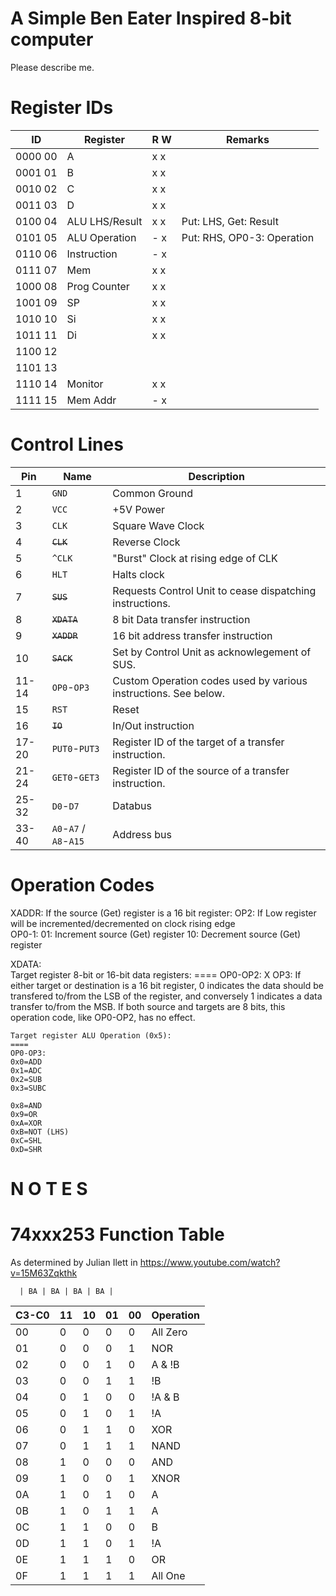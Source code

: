 # A Simple Ben Eater Inspired 8-bit computer

Please describe me.

Register IDs
===

ID       | Register       |  R W  | Remarks
---------|----------------|-------|--------------
0000 00  | A              |  x x  |
0001 01  | B              |  x x  |
0010 02  | C              |  x x  |
0011 03  | D              |  x x  |
0100 04  | ALU LHS/Result |  x x  | Put: LHS, Get: Result
0101 05  | ALU Operation  |  - x  | Put: RHS, OP0-3: Operation
0110 06  | Instruction    |  - x  |
0111 07  | Mem            |  x x  |
1000 08  | Prog Counter   |  x x  |
1001 09  | SP             |  x x  |
1010 10  | Si             |  x x  |
1011 11  | Di             |  x x  |
1100 12  |                |       |
1101 13  |                |       |
1110 14	 | Monitor        |  x x  |
1111 15  | Mem Addr       |  - x  |

Control Lines
===

Pin   | Name                   | Description
------|------------------------|-----------------------
1     | `GND`                  | Common Ground
2     | `VCC`                  | +5V Power
3     | `CLK`                  | Square Wave Clock 
4     | ~~`CLK`~~              | Reverse Clock
5     | `^CLK`                 | "Burst" Clock at rising edge of CLK
6     | `HLT`                  | Halts clock
7     | ~~`SUS`~~              | Requests Control Unit to cease dispatching instructions.
8     | ~~`XDATA`~~            | 8 bit Data transfer instruction
9     | ~~`XADDR`~~            | 16 bit address transfer instruction
10    | ~~`SACK`~~             | Set by Control Unit as acknowlegement of SUS.
11-14 | `OP0`-`OP3`            | Custom Operation codes used by various instructions. See below.
15    | `RST`                  | Reset
16    | ~~`IO`~~               | In/Out instruction
17-20 | `PUT0`-`PUT3`          | Register ID of the target of a transfer instruction.
21-24 | `GET0`-`GET3`          | Register ID of the source of a transfer instruction.
25-32 | `D0`-`D7`              | Databus
33-40 | `A0`-`A7` / `A8`-`A15` | Address bus

Operation Codes
===

XADDR: 
	If the source (Get) register is a 16 bit register:
	OP2: If Low register will be incremented/decremented on clock rising edge	
        OP0-1:
		01: Increment source (Get) register
		10: Decrement source (Get) register

XDATA:	
	Target register 8-bit or 16-bit data registers:
	====
	OP0-OP2: X
	OP3: If either target or destination is a 16 bit register, 0 indicates the 
	data should be transfered to/from the LSB of the register, and conversely 1
	indicates a data transfer to/from the MSB. If both source and targets are 8 
	bits, this operation code, like OP0-OP2, has no effect.

	Target register ALU Operation (0x5):
	====
	OP0-OP3:
	0x0=ADD
	0x1=ADC
	0x2=SUB
	0x3=SUBC

	0x8=AND
	0x9=OR
	0xA=XOR
	0xB=NOT (LHS)
	0xC=SHL
	0xD=SHR



# N O T E S


74xxx253 Function Table
===

As determined by Julian Ilett in https://www.youtube.com/watch?v=15M63Zqkthk

      | BA | BA | BA | BA |
C3-C0 | 11 | 10 | 01 | 00 | Operation
------|----|----|----|----|-----------
  00  | 0  | 0  | 0  | 0  | All Zero
  01  | 0  | 0  | 0  | 1  | NOR
  02  | 0  | 0  | 1  | 0  | A & !B
  03  | 0  | 0  | 1  | 1  | !B
  04  | 0  | 1  | 0  | 0  | !A & B
  05  | 0  | 1  | 0  | 1  | !A
  06  | 0  | 1  | 1  | 0  | XOR
  07  | 0  | 1  | 1  | 1  | NAND
  08  | 1  | 0  | 0  | 0  | AND
  09  | 1  | 0  | 0  | 1  | XNOR
  0A  | 1  | 0  | 1  | 0  | A
  0B  | 1  | 0  | 1  | 1  | A | !B
  0C  | 1  | 1  | 0  | 0  | B
  0D  | 1  | 1  | 0  | 1  | !A | B
  0E  | 1  | 1  | 1  | 0  | OR
  0F  | 1  | 1  | 1  | 1  | All One
